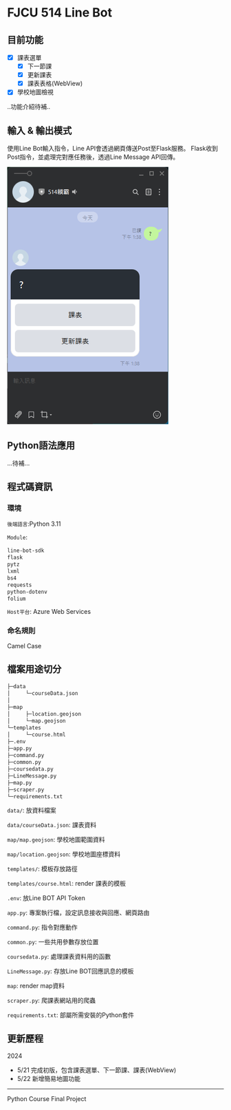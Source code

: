 # FJCU 514 Line Bot 

## 目前功能
- [x] 課表選單
  - [x] 下一節課
  - [x] 更新課表
  - [x] 課表表格(WebView)

- [x] 學校地圖檢視

..功能介紹待補..

## 輸入 & 輸出模式

使用Line Bot輸入指令，Line API會透過網頁傳送Post至Flask服務。
Flask收到Post指令，並處理完對應任務後，透過Line Message API回傳。


![input Demo](assets/input_demo.png)


## Python語法應用

...待補...

## 程式碼資訊

### 環境
`後端語言`:Python 3.11

`Module`:

```
line-bot-sdk
flask
pytz
lxml
bs4
requests
python-dotenv
folium
```

`Host平台`: Azure Web Services

### 命名規則

Camel Case


## 檔案用途切分

``` 
├─data
│     └─courseData.json
│     
├─map  
│     ├─location.geojson  
│     └─map.geojson 
└─templates
│     └─course.html
├─.env
├─app.py
├─command.py
├─common.py
├─coursedata.py
├─LineMessage.py
├─map.py
├─scraper.py
└─requirements.txt     
```

`data/`: 放資料檔案

`data/courseData.json`: 課表資料

`map/map.geojson`: 學校地圖範圍資料

`map/location.geojson`: 學校地圖座標資料

`templates/`: 模板存放路徑

`templates/course.html`: render 課表的模板

`.env`: 放Line BOT API Token

`app.py`: 專案執行檔，設定訊息接收與回應、網頁路由

`command.py`: 指令對應動作

`common.py`: 一些共用參數存放位置

`coursedata.py`: 處理課表資料用的函數

`LineMessage.py`: 存放Line BOT回應訊息的模板

`map`: render map資料

`scraper.py`: 爬課表網站用的爬蟲

`requirements.txt`: 部屬所需安裝的Python套件



## 更新歷程

2024
  - 5/21 完成初版，包含課表選單、下一節課、課表(WebView)
  - 5/22 新增簡易地圖功能



---
Python Course Final Project 
